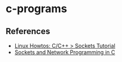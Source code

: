 # c-programs

## References

- [Linux Howtos: C/C++ > Sockets Tutorial](https://www.linuxhowtos.org/C_C++/socket.htm)
- [Sockets and Network Programming in C](https://www.codequoi.com/en/sockets-and-network-programming-in-c/)
